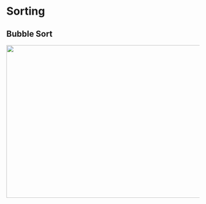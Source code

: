 # Sorting

##  Bubble Sort

<!-- ![image]() -->
<img src='https://user-images.githubusercontent.com/60965415/206710611-873ba0b7-e108-4016-9ab7-605d965aacaf.png' height=400 width=800 />
